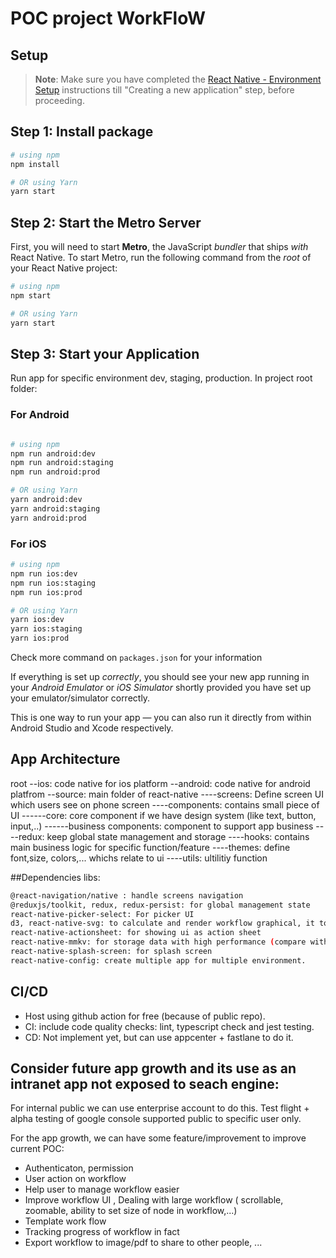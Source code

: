 # POC project WorkFloW  

## Setup
>**Note**: Make sure you have completed the [React Native - Environment Setup](https://reactnative.dev/docs/environment-setup) instructions till "Creating a new application" step, before proceeding.

## Step 1:  Install package
```bash
# using npm
npm install

# OR using Yarn
yarn start
```

## Step 2:  Start the Metro Server
  
First, you will need to start **Metro**, the JavaScript _bundler_ that ships _with_ React Native.
To start Metro, run the following command from the _root_ of your React Native project:
```bash
# using npm
npm start

# OR using Yarn
yarn start
```

## Step 3: Start your Application

Run app for specific environment dev, staging, production. In project root folder:

### For Android


```bash

# using npm
npm run android:dev
npm run android:staging
npm run android:prod

# OR using Yarn
yarn android:dev
yarn android:staging
yarn android:prod
```

### For iOS
```bash
# using npm
npm run ios:dev
npm run ios:staging
npm run ios:prod

# OR using Yarn
yarn ios:dev
yarn ios:staging
yarn ios:prod
```
Check more command on `packages.json` for your information
  
If everything is set up _correctly_, you should see your new app running in your _Android Emulator_ or _iOS Simulator_ shortly provided you have set up your emulator/simulator correctly.

This is one way to run your app — you can also run it directly from within Android Studio and Xcode respectively.

  ## App Architecture
  root
  --ios: code native for ios platform
  --android: code native for android platfrom
  --source: main folder of react-native
  ----screens: Define screen UI which users see on phone screen
  ----components: contains small piece of UI
  ------core: core component if we have design system (like text, button, input,..)
  ------business components: component to support app business
  ----redux: keep global state management and storage
  ----hooks: contains main business logic for specific function/feature
  ----themes: define font,size, colors,... whichs relate to ui
  ----utils: ultilitiy function

##Dependencies libs: 
```bash
@react-navigation/native : handle screens navigation
@reduxjs/toolkit, redux, redux-persist: for global management state
react-native-picker-select: For picker UI
d3, react-native-svg: to calculate and render workflow graphical, it totally use native performance to compare with other libraries like highchart, reactflow, or otherchart,... ( webview )
react-native-actionsheet: for showing ui as action sheet
react-native-mmkv: for storage data with high performance (compare with async-storage) 
react-native-splash-screen: for splash screen
react-native-config: create multiple app for multiple environment. 
```

## CI/CD
- Host using github action for free (because of public repo). 
- CI: include code quality checks: lint, typescript check and jest testing. 
- CD: Not implement yet, but can use appcenter + fastlane to do it.

## Consider future app growth and its use as an intranet app not exposed to seach engine:

For internal public we can use enterprise account to do this. Test flight + alpha testing of google console supported public to specific user only. 

For the app growth, we can have some feature/improvement to improve current POC:
- Authenticaton, permission 
- User action on workflow
- Help user to manage workflow easier
- Improve workflow UI , Dealing with large workflow ( scrollable, zoomable, ability to set size of node in workflow,...)
- Template work flow
- Tracking progress of workflow in fact
- Export workflow to image/pdf to share to other people,
...

